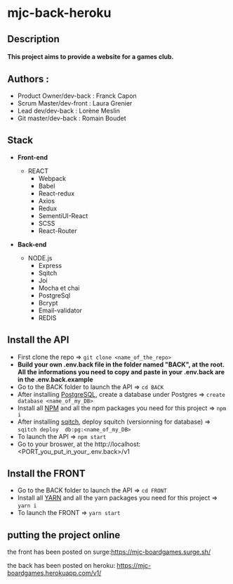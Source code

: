 # mjc-back-heroku

## Description

#### This project aims to provide a website for a games club.

## Authors :

* Product Owner/dev-back : Franck Capon
* Scrum Master/dev-front : Laura Grenier
* Lead dev/dev-back : Lorène Meslin
* Git master/dev-back : Romain Boudet

## Stack

* **Front-end**

  * REACT
    * Webpack
    * Babel
    * React-redux
    * Axios
    * Redux
    * SementiUI-React
    * SCSS
    * React-Router



* **Back-end**
  * NODE.js
    * Express
    * Sqitch
    * Joi
    * Mocha et chai
    * PostgreSql
    * Bcrypt
    * Email-validator
    * REDIS
  
## Install the API

* First clone the repo => ```git clone <name_of_the_repo>```
* **Build your own .env.back file in the folder named "BACK", at the root. All the informations you need to copy and paste in your .env.back are in the .env.back.example**
* Go to the BACK folder to launch the API => ```cd BACK ```
* After installing [PostgreSQL](https://www.postgresql.org/download/), create a database under Postgres => ``` create database <name_of_my_DB> ```
* Install all [NPM](https://www.npmjs.com/) and all the npm packages you need for this project => ``` npm i ```
* After installing [sqitch](https://sqitch.org/download/), deploy squitch (versionning for database) => ```sqitch deploy  db:pg:<name_of_my_DB>```
* To launch the API => ``` npm start ```
* Go to your broswer, at the http://localhost:<PORT_you_put_in_your_.env.back>/v1

## Install the FRONT

* Go to the BACK folder to launch the API => ```cd FRONT ```
* Install all [YARN](https://classic.yarnpkg.com/en/docs/) and all the yarn packages you need for this project => ``` yarn i ```
* To launch the FRONT => ``` yarn start ```

## putting the project online

the front has been posted on surge:https://mjc-boardgames.surge.sh/

the back has been posted on heroku: https://mjc-boardgames.herokuapp.com/v1/
